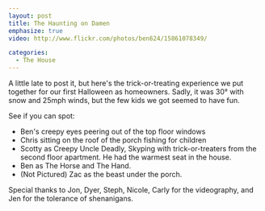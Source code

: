 ```yaml
---
layout: post
title: The Haunting on Damen
emphasize: true
video: http://www.flickr.com/photos/ben624/15861078349/

categories:
  - The House
---
```


A little late to post it, but here's the trick-or-treating experience we put together for our first Halloween as homeowners. Sadly, it was 30&deg; with snow and 25mph winds, but the few kids we got seemed to have fun.

See if you can spot: 
  
  * Ben's creepy eyes peering out of the top floor windows
  * Chris sitting on the roof of the porch fishing for children
  * Scotty as Creepy Uncle Deadly, Skyping with trick-or-treaters from the second floor apartment. He had the warmest seat in the house.
  * Ben as The Horse and The Hand.
  * (Not Pictured) Zac as the beast under the porch.

Special thanks to Jon, Dyer, Steph, Nicole, Carly for the videography, and Jen for the tolerance of shenanigans.
